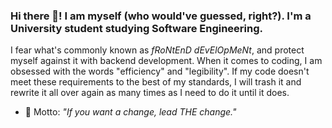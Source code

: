 ### Hi there 👋! I am myself (who would've guessed, right?). I'm a University student studying Software Engineering.

I fear what's commonly known as *fRoNtEnD dEvElOpMeNt*, and protect myself against it with backend development. When it comes to coding, I am obsessed with the words "efficiency" and "legibility". If my code doesn't meet these requirements to the best of my standards, I will trash it and rewrite it all over again as many times as I need to do it until it does.

- 💬 Motto: *"If you want a change, lead THE change."*
